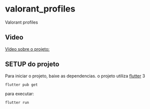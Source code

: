 # valorant_profiles

Valorant profiles

## Video

[Vídeo sobre o projeto:](https://drive.google.com/drive/folders/1axONan7Yk0vwLfuEwmT-teRrqg4FGJv6?usp=sharing)


## SETUP do projeto

Para iniciar o projeto, baixe as dependencias. o projeto utiliza [flutter](https://flutter.dev) 3

```flutter pub get```

para executar:

```flutter run```

